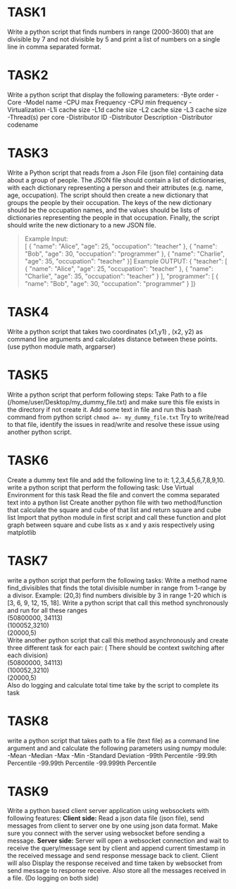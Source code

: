 # TASK1
Write a python script that finds numbers in range (2000-3600) that are divisible by 7 and not divisible by 5 and print a list of numbers on a single line in comma separated format.

# TASK2
Write a python script that display the following parameters:
-Byte order
-Core
-Model name
-CPU max Frequency
-CPU min frequency
-Virtualization
-L1i cache size
-L1d cache size
-L2 cache size
-L3 cache size
-Thread(s) per core
-Distributor ID
-Distributor Description
-Distributor codename

# TASK3
Write a Python script that reads from a Json File (json file) containing data about a group of people. The JSON file should contain a list of dictionaries, with each dictionary representing a person and their attributes (e.g. name, age, occupation). The script should then create a new dictionary that groups the people by their occupation. The keys of the new dictionary should be the occupation names, and the values should be lists of dictionaries representing the people in that occupation. Finally, the script should write the new dictionary to a new JSON file.

>Example Input:  
 [  {    "name": "Alice",    "age": 25,    "occupation": "teacher"  }, {    "name": "Bob",    "age": 30,    "occupation": "programmer"  },  {    "name": "Charlie",    "age": 35,    "occupation": "teacher"  }]
Example OUTPUT: 
{  "teacher": [   {      "name": "Alice",      "age": 25,      "occupation": "teacher"    },    {      "name": "Charlie",      "age": 35,      "occupation": "teacher"    }  ], "programmer": [    {      "name": "Bob",      "age": 30,      "occupation": "programmer"    }  ]}


# TASK4
Write a python script that takes two coordinates (x1,y1) , (x2, y2) as command line arguments and calculates distance between these points. (use python module math, argparser)

# TASK5
Write a python script that perform following steps: 
Take Path to a file (/home/user/Desktop/my_dummy_file.txt) and make sure this file exists in the directory if not create it.
Add some text in file and run this bash command from python script `chmod a=- my_dummy_file.txt`
Try to write/read to that file, identify the issues in read/write and resolve these issue using another python script.

# TASK6
Create a dummy text file and add the following line to it: 1,2,3,4,5,6,7,8,9,10. write a python script that perform the following task:
Use Virtual Environment for this task
Read the file and convert the comma separated text into a python list
Create another python file with two method/function that calculate the square and cube of that list and return square and cube list
Import that python module in first script and call these function and plot graph between square and cube lists as x and y axis respectively using matplotlib

# TASK7
write a python script that perform the following tasks:
Write a method name find_divisibles that finds the total divisible number in range from 1-range by a divisor. Example: (20,3) find numbers divisible by 3 in range 1-20 which is [3, 6, 9, 12, 15, 18].
Write a python script that call this method synchronously and run for all these ranges  
(50800000, 34113)  
(100052,3210)  
(20000,5)  
Write another python script that call this method asynchronously and create three different task for each pair: ( There should be context switching after each division)   
(50800000, 34113)  
(100052,3210)  
(20000,5)  
Also do logging and calculate total time take by the script to complete its task

# TASK8
write a python script that takes path to a file (text file) as a command line argument and and calculate the following parameters using numpy module:
-Mean
-Median
-Max
-Min
-Standard Deviation
-99th Percentile
-99.9th Percentile
-99.99th Percentile
-99.999th Percentile 

# TASK9
Write a python based client server application using websockets with following features: 
**Client side:** Read a json data file (json file), send messages from client to server one by one using json data format. Make sure you connect with the server using websocket before sending a message.
**Server side:** Server will open a websocket connection and wait to receive the query/message sent by client and append current timestamp in the received message and send response message back to client. 
Client will also Display the response received and time taken by websocket  from send message to response receive. Also store all the messages received in a file. (Do logging on both side)





